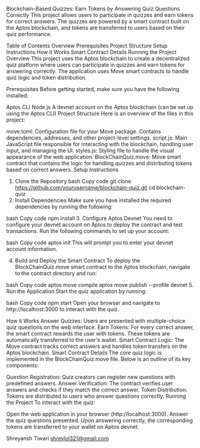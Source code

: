 
Blockchain-Based Quizzes: Earn Tokens by Answering Quiz Questions Correctly
This project allows users to participate in quizzes and earn tokens for correct answers. The quizzes are powered by a smart contract built on the Aptos blockchain, and tokens are transferred to users based on their quiz performance.

Table of Contents
Overview
Prerequisites
Project Structure
Setup Instructions
How it Works
Smart Contract Details
Running the Project
Overview
This project uses the Aptos blockchain to create a decentralized quiz platform where users can participate in quizzes and earn tokens for answering correctly. The application uses Move smart contracts to handle quiz logic and token distribution.

Prerequisites
Before getting started, make sure you have the following installed:

Aptos CLI
Node.js
A devnet account on the Aptos blockchain (can be set up using the Aptos CLI)
Project Structure
Here is an overview of the files in this project:

move.toml: Configuration file for your Move package. Contains dependencies, addresses, and other project-level settings.
script.js: Main JavaScript file responsible for interacting with the blockchain, handling user input, and managing the UI.
styles.js: Styling file to handle the visual appearance of the web application.
BlockChainQuiz.move: Move smart contract that contains the logic for handling quizzes and distributing tokens based on correct answers.
Setup Instructions
1. Clone the Repository
bash
Copy code
git clone https://github.com/yourusername/blockchain-quiz.git
cd blockchain-quiz
2. Install Dependencies
Make sure you have installed the required dependencies by running the following:

bash
Copy code
npm install
3. Configure Aptos Devnet
You need to configure your devnet account on Aptos to deploy the contract and test transactions. Run the following commands to set up your account:

bash
Copy code
aptos init
This will prompt you to enter your devnet account information.

4. Build and Deploy the Smart Contract
To deploy the BlockChainQuiz.move smart contract to the Aptos blockchain, navigate to the contract directory and run:

bash
Copy code
aptos move compile
aptos move publish --profile devnet
5. Run the Application
Start the quiz application by running:

bash
Copy code
npm start
Open your browser and navigate to http://localhost:3000 to interact with the quiz.

How it Works
Answer Quizzes: Users are presented with multiple-choice quiz questions on the web interface.
Earn Tokens: For every correct answer, the smart contract rewards the user with tokens. These tokens are automatically transferred to the user's wallet.
Smart Contract Logic: The Move contract tracks correct answers and handles token transfers on the Aptos blockchain.
Smart Contract Details
The core quiz logic is implemented in the BlockChainQuiz.move file. Below is an outline of its key components:

Question Registration: Quiz creators can register new questions with predefined answers.
Answer Verification: The contract verifies user answers and checks if they match the correct answer.
Token Distribution: Tokens are distributed to users who answer questions correctly.
Running the Project
To interact with the quiz:

Open the web application in your browser (http://localhost:3000).
Answer the quiz questions presented.
Upon answering correctly, the corresponding tokens are transferred to your wallet on Aptos devnet.


Shreyansh Tiwari
shreylol321@gmail.com

